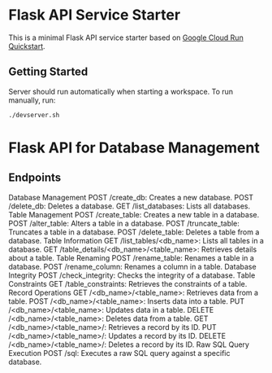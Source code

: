 # Flask API Service Starter

This is a minimal Flask API service starter based on [Google Cloud Run Quickstart](https://cloud.google.com/run/docs/quickstarts/build-and-deploy/deploy-python-service).

## Getting Started

Server should run automatically when starting a workspace. To run manually, run:
```sh
./devserver.sh
```
Flask API for Database Management
=====================================
Endpoints
------------
Database Management
POST /create_db: Creates a new database.
POST /delete_db: Deletes a database.
GET /list_databases: Lists all databases.
Table Management
POST /create_table: Creates a new table in a database.
POST /alter_table: Alters a table in a database.
POST /truncate_table: Truncates a table in a database.
POST /delete_table: Deletes a table from a database.
Table Information
GET /list_tables/<db_name>: Lists all tables in a database.
GET /table_details/<db_name>/<table_name>: Retrieves details about a table.
Table Renaming
POST /rename_table: Renames a table in a database.
POST /rename_column: Renames a column in a table.
Database Integrity
POST /check_integrity: Checks the integrity of a database.
Table Constraints
GET /table_constraints: Retrieves the constraints of a table.
Record Operations
GET /<db_name>/<table_name>: Retrieves data from a table.
POST /<db_name>/<table_name>: Inserts data into a table.
PUT /<db_name>/<table_name>: Updates data in a table.
DELETE /<db_name>/<table_name>: Deletes data from a table.
GET /<db_name>/<table_name>/<id>: Retrieves a record by its ID.
PUT /<db_name>/<table_name>/<id>: Updates a record by its ID.
DELETE /<db_name>/<table_name>/<id>: Deletes a record by its ID.
Raw SQL Query Execution
POST /sql: Executes a raw SQL query against a specific database.